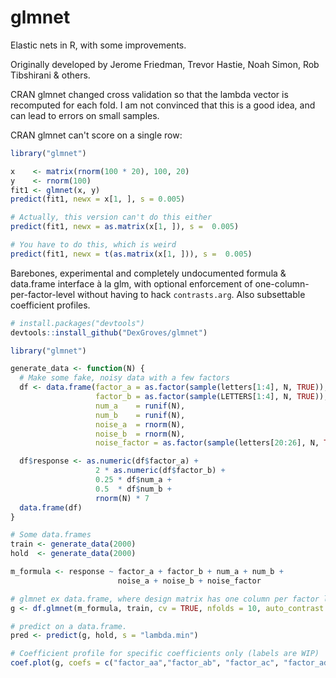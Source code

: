 # glmnet
Elastic nets in R, with some improvements.

Originally developed by Jerome Friedman, Trevor Hastie, Noah Simon, Rob Tibshirani & others.

CRAN glmnet changed cross validation so that the lambda vector is recomputed for each fold. I am not convinced that this is a good idea, and can lead to errors on small samples.

CRAN glmnet can't score on a single row:

```R
library("glmnet")

x    <- matrix(rnorm(100 * 20), 100, 20)
y    <- rnorm(100)
fit1 <- glmnet(x, y)
predict(fit1, newx = x[1, ], s = 0.005)

# Actually, this version can't do this either
predict(fit1, newx = as.matrix(x[1, ]), s =  0.005)

# You have to do this, which is weird
predict(fit1, newx = t(as.matrix(x[1, ])), s =  0.005)
```

Barebones, experimental and completely undocumented formula & data.frame interface à la glm, with optional enforcement of one-column-per-factor-level without having to hack `contrasts.arg`. Also subsettable coefficient profiles.
```R
# install.packages("devtools")
devtools::install_github("DexGroves/glmnet")

library("glmnet")

generate_data <- function(N) {
  # Make some fake, noisy data with a few factors
  df <- data.frame(factor_a = as.factor(sample(letters[1:4], N, TRUE)),
                   factor_b = as.factor(sample(LETTERS[1:4], N, TRUE)),
                   num_a    = runif(N),
                   num_b    = runif(N),
                   noise_a  = rnorm(N),
                   noise_b  = rnorm(N),
                   noise_factor = as.factor(sample(letters[20:26], N, TRUE)))

  df$response <- as.numeric(df$factor_a) + 
                   2 * as.numeric(df$factor_b) +
                   0.25 * df$num_a + 
                   0.5  * df$num_b + 
                   rnorm(N) * 7
  data.frame(df)
}

# Some data.frames
train <- generate_data(2000)
hold  <- generate_data(2000)

m_formula <- response ~ factor_a + factor_b + num_a + num_b + 
                        noise_a + noise_b + noise_factor

# glmnet ex data.frame, where design matrix has one column per factor level
g <- df.glmnet(m_formula, train, cv = TRUE, nfolds = 10, auto_contrast = TRUE)

# predict on a data.frame.
pred <- predict(g, hold, s = "lambda.min")

# Coefficient profile for specific coefficients only (labels are WIP)
coef.plot(g, coefs = c("factor_aa","factor_ab", "factor_ac", "factor_ad"))
```
